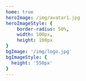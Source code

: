 ```yaml
---
home: true
heroImage: /img/avatar1.jpg
heroImageStyle: {
    border-radius: 50%,
    width: 100px,
    height: 100px
}
bgImage: '/img/logo.jpg'
bgImageStyle: {
  height: '550px'
}
---
```

<FloatStr/>
<a-player 
    :options="{
        fixed:true,
        audio: [
            {
                name: '童话镇',
                artist: '陈一发儿',
                url: 'https://assets.chenyifaer.com/music/童话镇-陈一发儿.mp3',
                cover: 'https://assets.chenyifaer.com/images/cover.jpg',
            },
            {
                name: '1',
                artist: '1',
                url: '/mp3/1.mp3',
                cover: 'https://assets.chenyifaer.com/images/cover.jpg',
            },
            {
                name: '阿婆说',
                artist: '陈一发儿',
                url: 'https://assets.chenyifaer.com/music/阿婆说-陈一发儿.flac',
                cover: 'https://assets.chenyifaer.com/images/cover.jpg',
            },
        ]
    }"
/>

